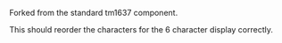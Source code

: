 Forked from the standard tm1637 component.

This should reorder the characters for the 6 character display correctly.
